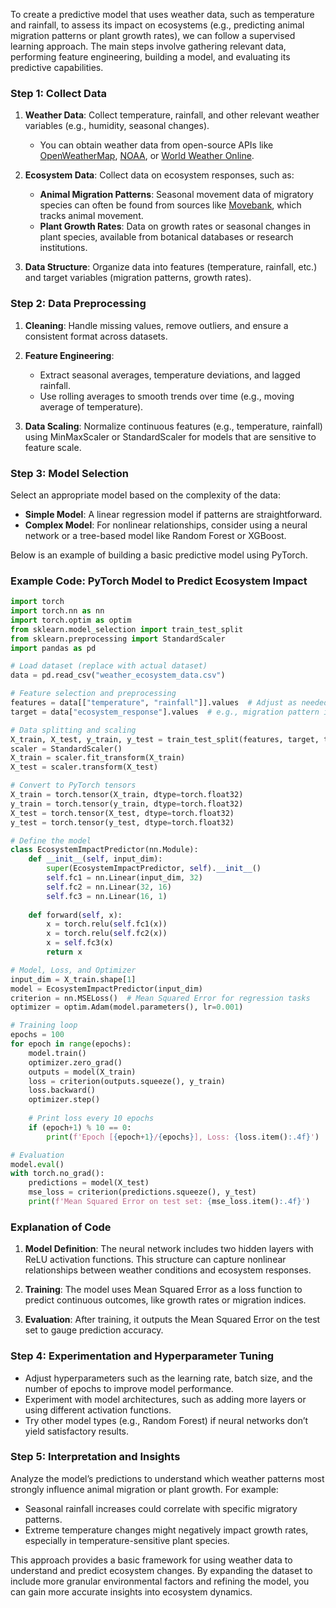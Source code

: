 To create a predictive model that uses weather data, such as temperature and rainfall, to assess its impact on ecosystems (e.g., predicting animal migration patterns or plant growth rates), we can follow a supervised learning approach. The main steps involve gathering relevant data, performing feature engineering, building a model, and evaluating its predictive capabilities.

### Step 1: Collect Data

1. **Weather Data**: Collect temperature, rainfall, and other relevant weather variables (e.g., humidity, seasonal changes).
   - You can obtain weather data from open-source APIs like [OpenWeatherMap](https://openweathermap.org/api), [NOAA](https://www.noaa.gov/), or [World Weather Online](https://www.worldweatheronline.com/).

2. **Ecosystem Data**: Collect data on ecosystem responses, such as:
   - **Animal Migration Patterns**: Seasonal movement data of migratory species can often be found from sources like [Movebank](https://www.movebank.org/), which tracks animal movement.
   - **Plant Growth Rates**: Data on growth rates or seasonal changes in plant species, available from botanical databases or research institutions.

3. **Data Structure**: Organize data into features (temperature, rainfall, etc.) and target variables (migration patterns, growth rates).

### Step 2: Data Preprocessing

1. **Cleaning**: Handle missing values, remove outliers, and ensure a consistent format across datasets.
2. **Feature Engineering**:
   - Extract seasonal averages, temperature deviations, and lagged rainfall.
   - Use rolling averages to smooth trends over time (e.g., moving average of temperature).

3. **Data Scaling**: Normalize continuous features (e.g., temperature, rainfall) using MinMaxScaler or StandardScaler for models that are sensitive to feature scale.

### Step 3: Model Selection

Select an appropriate model based on the complexity of the data:
- **Simple Model**: A linear regression model if patterns are straightforward.
- **Complex Model**: For nonlinear relationships, consider using a neural network or a tree-based model like Random Forest or XGBoost.

Below is an example of building a basic predictive model using PyTorch.

### Example Code: PyTorch Model to Predict Ecosystem Impact

```python
import torch
import torch.nn as nn
import torch.optim as optim
from sklearn.model_selection import train_test_split
from sklearn.preprocessing import StandardScaler
import pandas as pd

# Load dataset (replace with actual dataset)
data = pd.read_csv("weather_ecosystem_data.csv")

# Feature selection and preprocessing
features = data[["temperature", "rainfall"]].values  # Adjust as needed for additional weather variables
target = data["ecosystem_response"].values  # e.g., migration pattern indicator or growth rate

# Data splitting and scaling
X_train, X_test, y_train, y_test = train_test_split(features, target, test_size=0.2, random_state=42)
scaler = StandardScaler()
X_train = scaler.fit_transform(X_train)
X_test = scaler.transform(X_test)

# Convert to PyTorch tensors
X_train = torch.tensor(X_train, dtype=torch.float32)
y_train = torch.tensor(y_train, dtype=torch.float32)
X_test = torch.tensor(X_test, dtype=torch.float32)
y_test = torch.tensor(y_test, dtype=torch.float32)

# Define the model
class EcosystemImpactPredictor(nn.Module):
    def __init__(self, input_dim):
        super(EcosystemImpactPredictor, self).__init__()
        self.fc1 = nn.Linear(input_dim, 32)
        self.fc2 = nn.Linear(32, 16)
        self.fc3 = nn.Linear(16, 1)
        
    def forward(self, x):
        x = torch.relu(self.fc1(x))
        x = torch.relu(self.fc2(x))
        x = self.fc3(x)
        return x

# Model, Loss, and Optimizer
input_dim = X_train.shape[1]
model = EcosystemImpactPredictor(input_dim)
criterion = nn.MSELoss()  # Mean Squared Error for regression tasks
optimizer = optim.Adam(model.parameters(), lr=0.001)

# Training loop
epochs = 100
for epoch in range(epochs):
    model.train()
    optimizer.zero_grad()
    outputs = model(X_train)
    loss = criterion(outputs.squeeze(), y_train)
    loss.backward()
    optimizer.step()
    
    # Print loss every 10 epochs
    if (epoch+1) % 10 == 0:
        print(f'Epoch [{epoch+1}/{epochs}], Loss: {loss.item():.4f}')

# Evaluation
model.eval()
with torch.no_grad():
    predictions = model(X_test)
    mse_loss = criterion(predictions.squeeze(), y_test)
    print(f'Mean Squared Error on test set: {mse_loss.item():.4f}')
```

### Explanation of Code

1. **Model Definition**: The neural network includes two hidden layers with ReLU activation functions. This structure can capture nonlinear relationships between weather conditions and ecosystem responses.

2. **Training**: The model uses Mean Squared Error as a loss function to predict continuous outcomes, like growth rates or migration indices.

3. **Evaluation**: After training, it outputs the Mean Squared Error on the test set to gauge prediction accuracy.

### Step 4: Experimentation and Hyperparameter Tuning

- Adjust hyperparameters such as the learning rate, batch size, and the number of epochs to improve model performance.
- Experiment with model architectures, such as adding more layers or using different activation functions.
- Try other model types (e.g., Random Forest) if neural networks don’t yield satisfactory results.

### Step 5: Interpretation and Insights

Analyze the model’s predictions to understand which weather patterns most strongly influence animal migration or plant growth. For example:
- Seasonal rainfall increases could correlate with specific migratory patterns.
- Extreme temperature changes might negatively impact growth rates, especially in temperature-sensitive plant species.

This approach provides a basic framework for using weather data to understand and predict ecosystem changes. By expanding the dataset to include more granular environmental factors and refining the model, you can gain more accurate insights into ecosystem dynamics.